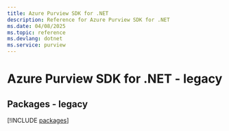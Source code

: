 ```yaml
---
title: Azure Purview SDK for .NET
description: Reference for Azure Purview SDK for .NET
ms.date: 04/08/2025
ms.topic: reference
ms.devlang: dotnet
ms.service: purview
---
```

# Azure Purview SDK for .NET - legacy
## Packages - legacy
[!INCLUDE [packages](purview-index.md)]